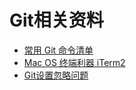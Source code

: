 # Git相关资料
* [常用 Git 命令清单](http://www.ruanyifeng.com/blog/2015/12/git-cheat-sheet.html)
* [Mac OS 终端利器 iTerm2](https://www.cnblogs.com/xishuai/p/mac-iterm2.html)
* [Git设置忽略问题](https://www.jianshu.com/p/00211429db72)
